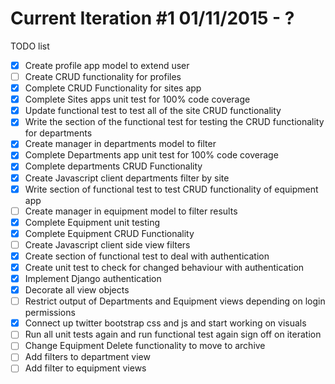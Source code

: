 # Current Iteration #1 01/11/2015 - ?
TODO list
- [x] Create profile app model to extend user
- [ ] Create CRUD functionality for profiles
- [x] Complete CRUD Functionality for sites app
- [x] Complete Sites apps unit test for 100% code coverage
- [x] Update functional test to test all of the site CRUD functionality
- [x] Write the section of the functional test for testing the CRUD functionality for departments
- [x] Create manager in departments model to filter
- [x] Complete Departments app unit test for 100% code coverage
- [X] Complete departments CRUD Functionality
- [X] Create Javascript client departments filter by site
- [x] Write section of functional test to test CRUD functionality of equipment app
- [ ] Create manager in equipment model to filter results
- [x] Complete Equipment unit testing
- [x] Complete Equipment CRUD Functionality
- [ ] Create Javascript client side view filters
- [x] Create section of functional test to deal with authentication
- [x] Create unit test to check for changed behaviour with authentication
- [X] Implement Django authentication
- [X] Decorate all view objects
- [ ] Restrict output of Departments and Equipment views depending on login permissions
- [x] Connect up twitter bootstrap css and js and start working on visuals
- [ ] Run all unit tests again and run functional test again sign off on iteration
- [ ] Change Equipment Delete functionality to move to archive
- [ ] Add filters to department view
- [ ] Add filter to equipment views
